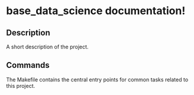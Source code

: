 # base_data_science documentation!

## Description

A short description of the project.

## Commands

The Makefile contains the central entry points for common tasks related to this project.

